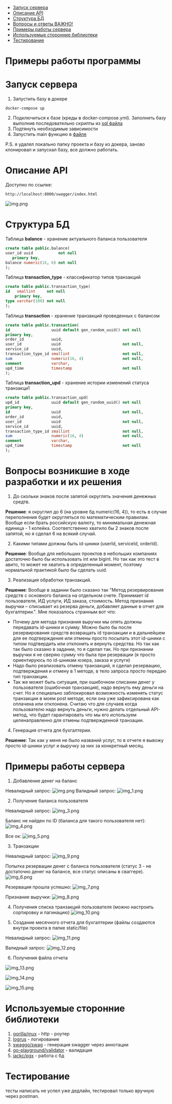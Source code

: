 * [Запуск сервера](#запуск-сервера)
* [Описание API](#описание-API)
* [Структура БД](#структура-БД)
* [Вопросы и ответы ВАЖНО!](#вопросы-возникшие-в-ходе-разработки-и-их-решения)
* [Примеры работы сервера](#примеры-работы-сервера)
* [Используемые сторонние библиотеки](#используемые-сторонние-библиотеки)
* [Тестирование](#тестирование)

# Примеры работы программы
# Запуск сервера

1. Запустить базу в докере 
```text
docker-compose up
```

2. Подключиться к базе (креды в docker-compose.yml). Заполнить базу выполнив последовательно скрипты из [sql файла](init_db.sql)
3. Подтянуть необходимые зависимости
4. Запустить main функцию в [файле](cmd/main.go)

P.S. я удалял локально папку проекта и базу из докера, заново клонировал и запускал базу, все должно работать.

# Описание API
Доступно по ссылке:
```text
http://localhost:8000/swagger/index.html
```

![img.png](resource/image/img.png)

# Структура БД
Таблица **balance** - хранение актуального баланса пользователя
```sql
create table public.balance(
user_id uuid           not null
   primary key,
balance numeric(16, 6) not null
);
```

Таблица **transaction_type** - классификатор типов транзакций
```sql
create table public.transaction_type(
id   smallint     not null
    primary key,
type varchar(100) not null
);
```

Таблица **transaction** - хранение транзакций проведенных с балансом
```sql
create table public.transaction(
id                  uuid default gen_random_uuid() not null
primary key,
order_id            uuid,
user_id             uuid                           not null,
service_id          uuid,
transaction_type_id smallint                       not null,
sum                 numeric(16, 4)                 not null,
comment             varchar,
upd_time            timestamp                      not null
);
```

Таблица **transaction_upd** - хранение истории изменений статуса транзакци1
```sql
create table public.transaction_upd(
upd_id              uuid default gen_random_uuid() not null
primary key,
id                  uuid                           not null,
order_id            uuid,
user_id             uuid                           not null,
service_id          uuid,
transaction_type_id smallint                       not null,
sum                 numeric(16, 4)                 not null,
comment             varchar,
upd_time            timestamp                      not null
);
```

# Вопросы возникшие в ходе разработки и их решения
1. До скольки знаков после запятой округлять значения денежных средтв.

**Решение**: я округлил  до 6 (на уровне бд numeric(16, 4)), то есть в случае переполнения будет округляться по математическим правилам. Вообще если брать российскую валюту, то минимальная денежная единица - 1 копейка. Соответственно хватило бы 2 знаков после запятой, но я сделал 6 на всякий случай.

2. Какими типами должны быть id-шники (userId, serviceId, orderId).

**Решение**: Вообще для небольших проектов в небольших компаниях достаточно было бы использовать int или bigint. Но так как это тест в авито, то может не хватить в определенный момент, поэтому нормальной практикой было бы сделать uuid.

3. Реализация обработки транзакций.

**Решение**: Вообще в задании было сказано так "Метод резервирования средств с основного баланса на отдельном счете. Принимает id пользователя, ИД услуги, ИД заказа, стоимость. Метод признания выручки – списывает из резерва деньги, добавляет данные в отчет для бухгалтерии.". Мне показалось странным вот что:
* Почему для метода признания выручки мы опять должны передавать id-шники и сумму. Можно было бы после резервирования средств возвращать id транзакции и в дальнейшем для ее подтверждения или отмены просто посылать этот id-шники с типом подтвердить или отклонить и вернуть средства. Но так как так было сказано в задании, то я сделал так. Но при признании выручки я не сверяю сумму что была при резервации (я просто ориентируюсь по id-шникам юзера, заказа и услуги)
* Надо было реализовать отмену транзакций, я сделал резервацию, подтверждения и отмену в 1 методе, в тело запроса просто передаю тип транзакции.
* Так же может быть ситуация, при ошибочном списании денег у пользователя (ошибочная транзакция), надо вернуть ему деньги на счет. Но я специально заблокировал возможность изменять статус транзакции в моем post методе, если она уже зафиксирована как оплачена или отклонена. Считаю что для случаев когда пользователю надо вернуть деньги, нужно делать отдельный API-метод, что будет гарантировать что мы его используем целенаправленно для отмены подтвержденной транзации.

4. Генерация отчета для бухгалтерии.

**Решение**: Так как у меня не было названий услуг, то в отчете я вывожу просто id-шники услуг и выручку за них за конкретный месяц.

# Примеры работы сервера
1. Добавление денег на баланс

Невалидный запрос:
![img.png](resource/image/img_2.png)
Валидный запрос:
![img_1.png](resource/image/img_1.png)

2. Получение баланса пользователя

Невалидный запрос:
![img_3.png](resource/image/img_3.png)

Баланс не найден по ID (баланса для такого пользователя нет):
![img_4.png](resource/image/img_4.png)

Все ок:
![img_5.png](resource/image/img_5.png)

3. Транзакции

Невалидный запрос:
![img_9.png](resource/image/img_9.png)

Попытка резервации денег с баланса пользователя (статус 3 - не достаточно денег на балансе, все статус описаны в сваггере).
![img_6.png](resource/image/img_6.png)

Резервация прошла успешно:
![img_7.png](resource/image/img_7.png)

Признание выручки:
![img_8.png](resource/image/img_8.png)

4. Получения списка транзакций пользователя (можно настроить сортировку и пагинацию)
![img_10.png](resource/image/img_10.png)

5. Создание месячного отчета для бухгалтерии (файлы создаются внутри проекта в папке static/file)

Невалидный запрос:
![img_11.png](resource/image/img_11.png)

Валидный запрос:
![img_12.png](resource/image/img_12.png)

6. Получения файла отчета

![img_13.png](resource/image/img_13.png)

![img_14.png](resource/image/img_14.png)

![img_15.png](resource/image/img_15.png)

# Используемые сторонние библиотеки
1. [gorilla/mux](https://github.com/gorilla/mux) - http - роутер
2. [logrus](https://github.com/sirupsen/logrus) - логирование
3. [swaggo/swag](https://github.com/swaggo/swag) - генерация swagger через аннотации
4. [go-playground/validator](https://github.com/go-playground/validator) - валидация
5. [jackc/pgx](https://github.com/jackc/pgx) - работа с бд

# Тестирование

тесты написать не успел уже дедлайн, тестировал только вручную через postman.